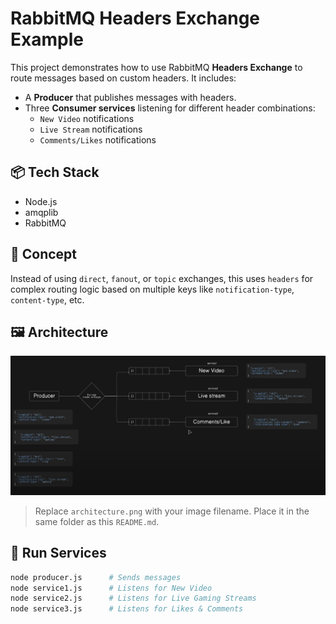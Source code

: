 # RabbitMQ Headers Exchange Example

This project demonstrates how to use RabbitMQ **Headers Exchange** to route messages based on custom headers. It includes:

- A **Producer** that publishes messages with headers.
- Three **Consumer services** listening for different header combinations:
  - `New Video` notifications
  - `Live Stream` notifications
  - `Comments/Likes` notifications

## 📦 Tech Stack
- Node.js
- amqplib
- RabbitMQ

## 🧠 Concept
Instead of using `direct`, `fanout`, or `topic` exchanges, this uses `headers` for complex routing logic based on multiple keys like `notification-type`, `content-type`, etc.

## 🖼️ Architecture

![RabbitMQ Header Exchange Architecture](./image.png)

> Replace `architecture.png` with your image filename. Place it in the same folder as this `README.md`.

## 🚀 Run Services

```bash
node producer.js      # Sends messages
node service1.js      # Listens for New Video
node service2.js      # Listens for Live Gaming Streams
node service3.js      # Listens for Likes & Comments
